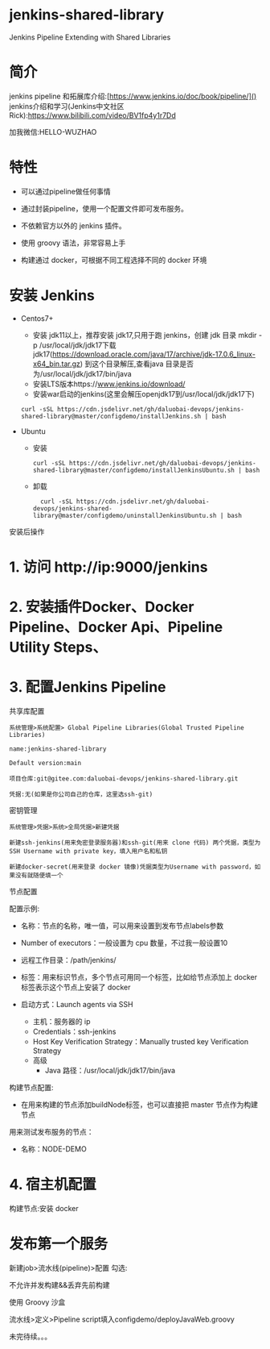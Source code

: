 # jenkins-shared-library
Jenkins Pipeline Extending with Shared Libraries 
# 简介
jenkins pipeline 和拓展库介绍:[https://www.jenkins.io/doc/book/pipeline/]()
jenkins介绍和学习(Jenkins中文社区Rick):https://www.bilibili.com/video/BV1fp4y1r7Dd

加我微信:HELLO-WUZHAO

# 特性

- 可以通过pipeline做任何事情

- 通过封装pipeline，使用一个配置文件即可发布服务。

- 不依赖官方以外的 jenkins 插件。

- 使用 groovy 语法，非常容易上手
- 构建通过 docker，可根据不同工程选择不同的 docker 环境

# 安装 Jenkins

- Centos7+
  
  - 安装 jdk11以上，推荐安装 jdk17,只用于跑 jenkins，创建 jdk 目录 mkdir -p /usr/local/jdk/jdk17下载 jdk17(https://download.oracle.com/java/17/archive/jdk-17.0.6_linux-x64_bin.tar.gz) 到这个目录解压,查看java 目录是否为/usr/local/jdk/jdk17/bin/java
  - 安装LTS版本https://www.jenkins.io/download/
  - 安装war启动的jenkins(这里会解压openjdk17到/usr/local/jdk/jdk17下)
  ```shell
  curl -sSL https://cdn.jsdelivr.net/gh/daluobai-devops/jenkins-shared-library@master/configdemo/installJenkins.sh | bash
  ```
- Ubuntu
  - 安装
    ```shell
    curl -sSL https://cdn.jsdelivr.net/gh/daluobai-devops/jenkins-shared-library@master/configdemo/installJenkinsUbuntu.sh | bash
    ```
  - 卸载
    ```shell
      curl -sSL https://cdn.jsdelivr.net/gh/daluobai-devops/jenkins-shared-library@master/configdemo/uninstallJenkinsUbuntu.sh | bash
      ```
安装后操作

# 1. 访问 http://ip:9000/jenkins

# 2. 安装插件Docker、Docker Pipeline、Docker Api、Pipeline Utility Steps、
# 3. 配置Jenkins Pipeline

共享库配置

    系统管理>系统配置> Global Pipeline Libraries(Global Trusted Pipeline Libraries)
    
    name:jenkins-shared-library
    
    Default version:main
    
    项目仓库:git@gitee.com:daluobai-devops/jenkins-shared-library.git
    
    凭据:无(如果是你公司自己的仓库，这里选ssh-git)

密钥管理

    系统管理>凭据>系统>全局凭据>新建凭据
    
    新建ssh-jenkins(用来免密登录服务器)和ssh-git(用来 clone 代码) 两个凭据，类型为SSH Username with private key，填入用户名和私钥
    
    新建docker-secret(用来登录 docker 镜像)凭据类型为Username with password，如果没有就随便填一个

节点配置

配置示例:

- 名称：节点的名称，唯一值，可以用来设置到发布节点labels参数

- Number of executors：一般设置为 cpu 数量，不过我一般设置10
- 远程工作目录：/path/jenkins/
- 标签：用来标识节点，多个节点可用同一个标签，比如给节点添加上 docker标签表示这个节点上安装了 docker
- 启动方式：Launch agents via SSH
  - 主机：服务器的 ip
  - Credentials：ssh-jenkins
  - Host Key Verification Strategy：Manually trusted key Verification Strategy
  - 高级
    - Java 路径：/usr/local/jdk/jdk17/bin/java

构建节点配置:

- 在用来构建的节点添加buildNode标签，也可以直接把 master 节点作为构建节点

用来测试发布服务的节点：

- 名称：NODE-DEMO

# 4. 宿主机配置

   构建节点:安装 docker

# 发布第一个服务

新建job>流水线(pipeline)>配置
勾选:

不允许并发构建&&丢弃先前构建

使用 Groovy 沙盒

流水线>定义>Pipeline script填入configdemo/deployJavaWeb.groovy



未完待续。。。
